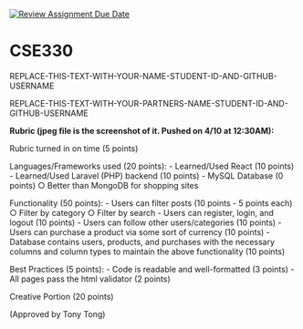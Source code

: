 [![Review Assignment Due Date](https://classroom.github.com/assets/deadline-readme-button-24ddc0f5d75046c5622901739e7c5dd533143b0c8e959d652212380cedb1ea36.svg)](https://classroom.github.com/a/I5DP-Kdb)
# CSE330
REPLACE-THIS-TEXT-WITH-YOUR-NAME-STUDENT-ID-AND-GITHUB-USERNAME

REPLACE-THIS-TEXT-WITH-YOUR-PARTNERS-NAME-STUDENT-ID-AND-GITHUB-USERNAME



**Rubric (jpeg file is the screenshot of it. Pushed on 4/10 at 12:30AM):**

Rubric turned in on time (5 points)

Languages/Frameworks used (20 points):
	- Learned/Used React (10 points)
	- Learned/Used Laravel (PHP) backend (10 points)
	- MySQL Database (0 points)
		○ Better than MongoDB for shopping sites

Functionality (50 points):
	- Users can filter posts (10 points - 5 points each)
		○ Filter by category
		○ Filter by search
	- Users can register, login, and logout (10 points)
	- Users can follow other users/categories (10 points)
	- Users can purchase a product via some sort of currency (10 points)
	- Database contains users, products, and purchases with the necessary columns and column types to maintain the above functionality (10 points)

Best Practices (5 points):
	-  Code is readable and well-formatted (3 points)
	- All pages pass the html validator (2 points)

Creative Portion (20 points)

(Approved by Tony Tong)

